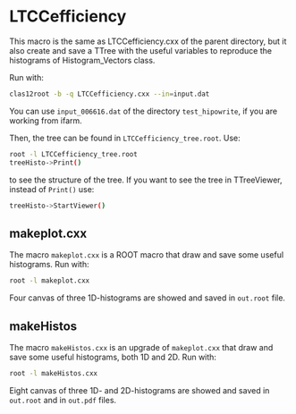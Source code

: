 # LTCCefficiency

This macro is the same as LTCCefficiency.cxx of the parent directory, 
but it also create and save a TTree with the useful variables to reproduce the 
histograms of Histogram_Vectors class.

Run with:
```bash
clas12root -b -q LTCCefficiency.cxx --in=input.dat
```
You can use `input_006616.dat` of the directory `test_hipowrite`, if 
you are working from ifarm.

Then, the tree can be found in `LTCCefficiency_tree.root`. Use:
```bash
root -l LTCCefficiency_tree.root
treeHisto->Print()
```
to see the structure of the tree. If you want to see the tree in 
TTreeViewer, instead of `Print()` use:
```bash
treeHisto->StartViewer()
```
## makeplot.cxx

The macro `makeplot.cxx` is a ROOT macro that draw and save some useful 
histograms. Run with:
```bash
root -l makeplot.cxx
```
Four canvas of three 1D-histograms are showed and saved in `out.root` 
file.

## makeHistos

The macro `makeHistos.cxx` is an upgrade of `makeplot.cxx` that draw and save some useful 
histograms, both 1D and 2D. Run with:
```bash
root -l makeHistos.cxx
```
Eight canvas of three 1D- and 2D-histograms are showed and saved in `out.root` and in `out.pdf` files.

